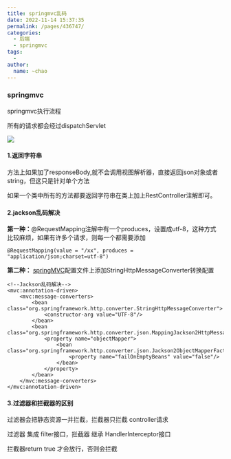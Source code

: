 ```yaml
---
title: springmvc乱码
date: 2022-11-14 15:37:35
permalink: /pages/436747/
categories:
  - 后端
  - springmvc
tags:
  - 
author: 
  name: ~chao
---
```

### springmvc

springmvc执行流程

所有的请求都会经过dispatchServlet

![](https://mmbiz.qpic.cn/mmbiz_png/uJDAUKrGC7KwPOPWq00pMJiaK86lF6BjIbmPOkY8TxF6qvGAGXxC7dArYcr8uJlWoVC4aF4bfxgCGCD8sHg8mgw/640?wx_fmt=png&tp=webp&wxfrom=5&wx_lazy=1&wx_co=1#crop=0&crop=0&crop=1&crop=1&id=jqDPq&originHeight=507&originWidth=952&originalType=binary&ratio=1&rotation=0&showTitle=false&status=done&style=none&title=)

#### 1.返回字符串

方法上如果加了responseBody,就不会调用视图解析器，直接返回json对象或者string，但这只是针对单个方法

如果一个类中所有的方法都要返回字符串在类上加上RestController注解即可。

#### 2.jackson乱码解决

**第一种：**@RequestMapping注解中有一个produces，设置成utf-8，这种方式 比较麻烦，如果有许多个请求，则每一个都需要添加

```
@RequestMapping(value = "/xx", produces = "application/json;charset=utf-8")
```

**第二种：** [springMVC](https://so.csdn.net/so/search?q=springMVC&spm=1001.2101.3001.7020)配置文件上添加StringHttpMessageConverter转换配置

```
<!--Jackson乱码解决-->
<mvc:annotation-driven>
    <mvc:message-converters>
        <bean class="org.springframework.http.converter.StringHttpMessageConverter">
            <constructor-arg value="UTF-8"/>
        </bean>
        <bean class="org.springframework.http.converter.json.MappingJackson2HttpMessageConverter">
            <property name="objectMapper">
                <bean class="org.springframework.http.converter.json.Jackson2ObjectMapperFactoryBean">
                    <property name="failOnEmptyBeans" value="false"/>
                </bean>
            </property>
        </bean>
    </mvc:message-converters>
</mvc:annotation-driven>
```

#### 3.过滤器和拦截器的区别

过滤器会把静态资源一并拦截，拦截器只拦截 controller请求

过滤器 集成 filter接口，拦截器 继承 HandlerInterceptor接口

拦截器return true 才会放行，否则会拦截
